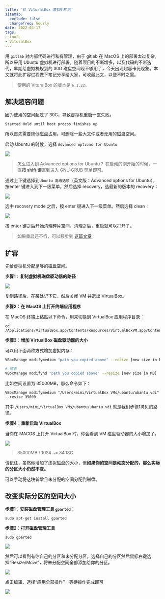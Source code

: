 ```yaml
---
title: '对 VituralBox 虚拟机扩容'
sitemap:
  exclude: false
  changefreq: hourly
date: 2022-04-17
tags:
- tools
- VituralBox
---
```



用 `gitlab` 对内部代码进行私有管理，由于 gitlab 在 MacOS 上的部署太过复杂，所以采用 Ubuntu 虚拟机进行部署。随着项目的不断增多，以及代码的不断迭代，早期给虚拟机规划的 30G 磁盘空间现不够用了，今天出现超容卡死现象。本文就将此扩容过程做下笔记分享给大家，可收藏此文，以便不时之需。

> 使用的 VituralBox 的版本是 `6.1.22`。

## 解决超容问题

因为使用的空间超过了 30G，导致虚拟机重启一直失败。

```sh
Started Hold until boot procss finishes up
```

所以首先需要降低磁盘占用，可删除一些大文件或者无用的磁盘空间。

启动 Ubuntu 的时候，选择 `Advanced options for Ubuntu`

![](http://blog.loveli.site/mweb/16502539034334.jpg)

> 怎么进入到 Advanced options for Ubuntu？
> 在启动的刚开始的时候，一直**按 shift 键**直到进入 GNU GRUB 菜单即可。

通过上下键选择到`Ubuntu 高级选项`（英文版：Advanced options for Ubuntu），按enter 键进入到下一级菜单，然后选择 recovery，选最新的版本的 recovery：

![](http://blog.loveli.site/mweb/16502540484712.jpg)

选中 recovery mode 之后，按 enter 键进入下一级菜单。然后选择 clean：

![](http://blog.loveli.site/mweb/16502541029388.jpg)

按 enter 键之后开始清理碎片空间，清理之后，重启就可以打开了。

> 如果重启还不行，可以移步到 [这篇文章](https://www.codetd.com/article/9986683)

## 扩容

先给虚拟机分配足够的磁盘空间。

**步骤1：复制虚拟机磁盘驱动器的路径**

![](http://blog.loveli.site/mweb/16502546155907.jpg)

复制路径后，在某处记下它，然后关闭 VM 并退出 VirtualBox。

**步骤2：在 MacOS 上打开终端应用程序**

在 MacOS 终端上粘贴以下命令，用来切换到 VirtualBox 应用程序目录：

```shell
cd /Applications/VirtualBox.app/Contents/Resources/VirtualBoxVM.app/Contents/MacOS/
```

**步骤3：增加 VirtualBox 磁盘驱动器的大小**

可以用下面两种方式增加虚拟内存：

```sh
VBoxManage modifymedium "path you copied above" --resize [new size in MB]

# 或者
VBoxManage modifyhd "path you copied above" --resize [new size in MB]
```

比如空间设置为 35000MB，那么命令如下：

```shell
VBoxManage modifymedium "/Users/mimi/VirtualBox VMs/ubantu/ubantu.vdi" --resize 35000
```

其中 `/Users/mimi/VirtualBox VMs/ubantu/ubantu.vdi` 就是我们步骤1拷贝的路径。

**步骤4：重新启动 VirtualBox**

当你在 MACOS 上打开 VirtualBox 时，你会看到 VM 磁盘驱动器的大小增加了。

![](http://blog.loveli.site/mweb/16502551698544.jpg)

> 35000MB / 1024 ~= 34.18G


请记住，虽然你增加了虚拟磁盘的大小，但**如果你的空间是动态分配的，那么实际的分区大小仍然不变。**

可以手动将这块新增且未分配的空间分配到磁盘。

## 改变实际分区的空间大小

**步骤1：安装磁盘管理工具 `gparted`：**

```shell
sudo apt-get install gparted
```

**步骤2：打开磁盘管理工具**

```shell
sudo gparted
```

![](http://blog.loveli.site/mweb/16502602095545.jpg)


然后可以看到有你自己的分区和未分配分区，选择自己的分区然后鼠标右键选择“Resize/Move”，将未分配空间全部添加给你的分区。

![](http://blog.loveli.site/mweb/16502603166680.jpg)

点击编辑，选择“应用全部操作”，等待操作完成即可

![](http://blog.loveli.site/mweb/16502603838579.jpg)











